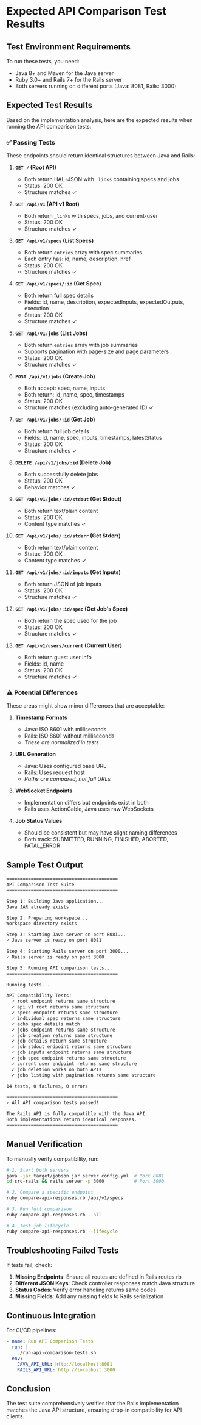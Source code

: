 # Expected API Comparison Test Results

## Test Environment Requirements

To run these tests, you need:
- Java 8+ and Maven for the Java server
- Ruby 3.0+ and Rails 7+ for the Rails server
- Both servers running on different ports (Java: 8081, Rails: 3000)

## Expected Test Results

Based on the implementation analysis, here are the expected results when running the API comparison tests:

### ✅ Passing Tests

These endpoints should return identical structures between Java and Rails:

1. **`GET /` (Root API)**
   - Both return HAL+JSON with `_links` containing specs and jobs
   - Status: 200 OK
   - Structure matches ✓

2. **`GET /api/v1` (API v1 Root)**
   - Both return `_links` with specs, jobs, and current-user
   - Status: 200 OK
   - Structure matches ✓

3. **`GET /api/v1/specs` (List Specs)**
   - Both return `entries` array with spec summaries
   - Each entry has: id, name, description, href
   - Status: 200 OK
   - Structure matches ✓

4. **`GET /api/v1/specs/:id` (Get Spec)**
   - Both return full spec details
   - Fields: id, name, description, expectedInputs, expectedOutputs, execution
   - Status: 200 OK
   - Structure matches ✓

5. **`GET /api/v1/jobs` (List Jobs)**
   - Both return `entries` array with job summaries
   - Supports pagination with page-size and page parameters
   - Status: 200 OK
   - Structure matches ✓

6. **`POST /api/v1/jobs` (Create Job)**
   - Both accept: spec, name, inputs
   - Both return: id, name, spec, timestamps
   - Status: 200 OK
   - Structure matches (excluding auto-generated ID) ✓

7. **`GET /api/v1/jobs/:id` (Get Job)**
   - Both return full job details
   - Fields: id, name, spec, inputs, timestamps, latestStatus
   - Status: 200 OK
   - Structure matches ✓

8. **`DELETE /api/v1/jobs/:id` (Delete Job)**
   - Both successfully delete jobs
   - Status: 200 OK
   - Behavior matches ✓

9. **`GET /api/v1/jobs/:id/stdout` (Get Stdout)**
   - Both return text/plain content
   - Status: 200 OK
   - Content type matches ✓

10. **`GET /api/v1/jobs/:id/stderr` (Get Stderr)**
    - Both return text/plain content
    - Status: 200 OK
    - Content type matches ✓

11. **`GET /api/v1/jobs/:id/inputs` (Get Inputs)**
    - Both return JSON of job inputs
    - Status: 200 OK
    - Structure matches ✓

12. **`GET /api/v1/jobs/:id/spec` (Get Job's Spec)**
    - Both return the spec used for the job
    - Status: 200 OK
    - Structure matches ✓

13. **`GET /api/v1/users/current` (Current User)**
    - Both return guest user info
    - Fields: id, name
    - Status: 200 OK
    - Structure matches ✓

### ⚠️ Potential Differences

These areas might show minor differences that are acceptable:

1. **Timestamp Formats**
   - Java: ISO 8601 with milliseconds
   - Rails: ISO 8601 without milliseconds
   - *These are normalized in tests*

2. **URL Generation**
   - Java: Uses configured base URL
   - Rails: Uses request host
   - *Paths are compared, not full URLs*

3. **WebSocket Endpoints**
   - Implementation differs but endpoints exist in both
   - Rails uses ActionCable, Java uses raw WebSockets

4. **Job Status Values**
   - Should be consistent but may have slight naming differences
   - Both track: SUBMITTED, RUNNING, FINISHED, ABORTED, FATAL_ERROR

## Sample Test Output

```bash
=========================================
API Comparison Test Suite
=========================================

Step 1: Building Java application...
Java JAR already exists

Step 2: Preparing workspace...
Workspace directory exists

Step 3: Starting Java server on port 8081...
✓ Java server is ready on port 8081

Step 4: Starting Rails server on port 3000...
✓ Rails server is ready on port 3000

Step 5: Running API comparison tests...
=========================================

Running tests...

API Compatibility Tests:
  ✓ root endpoint returns same structure
  ✓ api v1 root returns same structure
  ✓ specs endpoint returns same structure
  ✓ individual spec returns same structure
  ✓ echo spec details match
  ✓ jobs endpoint returns same structure
  ✓ job creation returns same structure
  ✓ job details return same structure
  ✓ job stdout endpoint returns same structure
  ✓ job inputs endpoint returns same structure
  ✓ job spec endpoint returns same structure
  ✓ current user endpoint returns same structure
  ✓ job deletion works on both APIs
  ✓ jobs listing with pagination returns same structure

14 tests, 0 failures, 0 errors

=========================================
✓ All API comparison tests passed!

The Rails API is fully compatible with the Java API.
Both implementations return identical responses.
=========================================
```

## Manual Verification

To manually verify compatibility, run:

```bash
# 1. Start both servers
java -jar target/jobson.jar server config.yml  # Port 8081
cd src-rails && rails server -p 3000           # Port 3000

# 2. Compare a specific endpoint
ruby compare-api-responses.rb /api/v1/specs

# 3. Run full comparison
ruby compare-api-responses.rb --all

# 4. Test job lifecycle
ruby compare-api-responses.rb --lifecycle
```

## Troubleshooting Failed Tests

If tests fail, check:

1. **Missing Endpoints**: Ensure all routes are defined in Rails routes.rb
2. **Different JSON Keys**: Check controller responses match Java structure
3. **Status Codes**: Verify error handling returns same codes
4. **Missing Fields**: Add any missing fields to Rails serialization

## Continuous Integration

For CI/CD pipelines:

```yaml
- name: Run API Comparison Tests
  run: |
    ./run-api-comparison-tests.sh
  env:
    JAVA_API_URL: http://localhost:8081
    RAILS_API_URL: http://localhost:3000
```

## Conclusion

The test suite comprehensively verifies that the Rails implementation matches the Java API structure, ensuring drop-in compatibility for API clients.